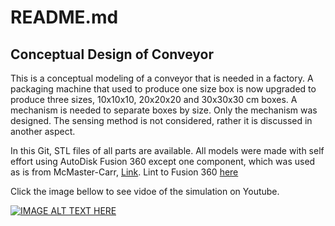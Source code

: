 # README.md

## Conceptual Design of Conveyor
This is a conceptual modeling of a conveyor that is needed in a factory. A packaging machine that used to produce one size box is now upgraded to produce three sizes, 10x10x10, 20x20x20 and 30x30x30 cm boxes. A mechanism is needed to separate boxes by size. Only the mechanism was designed. The sensing method is not considered, rather it is discussed in another aspect.

In this Git, STL files of all parts are available. All models were made with self effort using AutoDisk Fusion 360 except one component, which was used as is from McMaster-Carr, [Link](https://www.mcmaster.com/). Lint to Fusion 360 [here](https://www.autodesk.com/products/fusion-360/overview)

Click the image bellow to see vidoe of the simulation on Youtube.

[![IMAGE ALT TEXT HERE](https://img.youtube.com/U1dDyClUCZI/0.jpg)](https://www.youtube.com/watch?v=U1dDyClUCZI)
